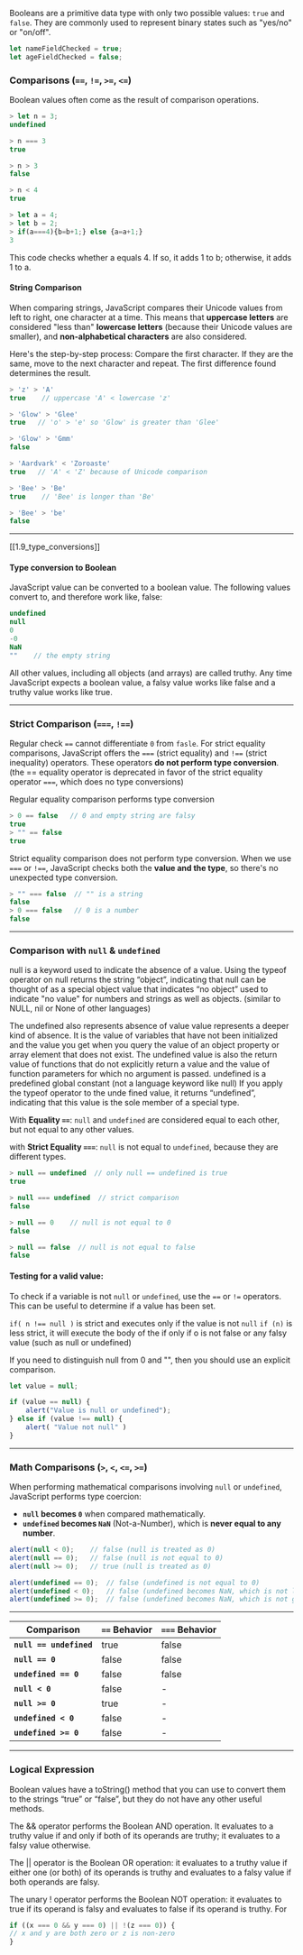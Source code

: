 
Booleans are a primitive data type with only two possible values: `true` and `false`. They are commonly used to represent binary states such as "yes/no" or "on/off".

```js
let nameFieldChecked = true;
let ageFieldChecked = false;
```

### Comparisons (`==`, `!=`, `>=`, `<=`)

Boolean values often come as the result of comparison operations.

```js
> let n = 3;
undefined

> n === 3
true

> n > 3
false

> n < 4
true
```

```js
> let a = 4;
> let b = 2; 
> if(a===4){b=b+1;} else {a=a+1;}
3  
```
This code checks whether a equals 4. If so, it adds 1 to b; otherwise, it adds 1 to a.

#### String Comparison

When comparing strings, JavaScript compares their Unicode values from left to right, one character at a time. This means that **uppercase letters** are considered "less than" **lowercase letters** (because their Unicode values are smaller), and **non-alphabetical characters** are also considered.

Here's the step-by-step process:
Compare the first character. If they are the same, move to the next character and repeat. The first difference found determines the result.

```js
> 'z' > 'A'
true    // uppercase 'A' < lowercase 'z'

> 'Glow' > 'Glee'
true   // 'o' > 'e' so 'Glow' is greater than 'Glee'

> 'Glow' > 'Gmm'
false

> 'Aardvark' < 'Zoroaste'
true   // 'A' < 'Z' because of Unicode comparison

> 'Bee' > 'Be'
true    // 'Bee' is longer than 'Be'

> 'Bee' > 'be'
false
```


---

[[1.9_type_conversions]]

#### Type conversion to Boolean 

JavaScript value can be converted to a boolean value. The following values convert to, and therefore work like, false:

```js
undefined
null
0
-0
NaN
""    // the empty string
```

All other values, including all objects (and arrays) are called truthy.
Any time JavaScript expects a boolean value, a falsy
value works like false and a truthy value works like true.

____

### Strict Comparison (`===`, `!==`)

Regular check `==` cannot differentiate `0` from `fasle`.
For strict equality comparisons, JavaScript offers the `===` (strict equality) and `!==` (strict inequality) operators. These operators **do not perform type conversion**.
(the == equality operator is deprecated in favor of the strict equality operator `===`, which does no type conversions)

Regular equality comparison performs type conversion
```js
> 0 == false   // 0 and empty string are falsy
true
> "" == false
true
```
Strict equality comparison does not perform type conversion. When we use `===` or `!==`, JavaScript checks both the **value and the type**, so there's no unexpected type conversion.
```js
> "" === false  // "" is a string
false
> 0 === false   // 0 is a number
false
```


---

### Comparison with `null` & `undefined`

null is a keyword used to indicate the absence of a value. Using the typeof operator on null returns the string
“object”, indicating that null can be thought of as a special object value that indicates “no object” used to indicate "no value" for numbers and strings as well as
objects. (similar to NULL, nil or None of other languages)


The undefined also represents absence of value value represents a deeper kind of absence. It is the value of variables that have not been initialized and the value you get when you query the value of an object property
or array element that does not exist. The undefined value is also the return value of functions that do not explicitly return a value and the value of function parameters
for which no argument is passed. undefined is a predefined global constant (not a language keyword like null)
If you apply the typeof operator to the unde fined value, it returns “undefined”, indicating that this value is the sole member of a special type.


With **Equality `==`**: `null` and `undefined` are considered equal to each other, but not equal to any other values.

with **Strict Equality `===`**: `null` is not equal to `undefined`, because they are different types.

```js
> null == undefined  // only null == undefined is true
true

> null === undefined  // strict comparison
false

> null == 0    // null is not equal to 0
false

> null == false  // null is not equal to false
false
```

#### Testing for a valid value:

To check if a variable is not `null` or `undefined`, use the `==` or `!=` operators. This can be useful to determine if a value has been set.

`if( n !== null )` is strict and executes only if the value is not `null`
`if (n)` is less strict, it will execute the body of the if only if o is not false or any falsy value (such as null or undefined)

If you need to distinguish null from 0 and "", then you should use an explicit comparison.
```js
let value = null;

if (value == null) {
    alert("Value is null or undefined");
} else if (value !== null) {
	alert( "Value not null" )
}
```


---

### Math Comparisons (`>`, `<`, `<=`, `>=`)

When performing mathematical comparisons involving `null` or `undefined`, JavaScript performs type coercion:

- **`null` becomes `0`** when compared mathematically.
- **`undefined` becomes `NaN`** (Not-a-Number), which is **never equal to any number**.

```js
alert(null < 0);    // false (null is treated as 0)
alert(null == 0);   // false (null is not equal to 0)
alert(null >= 0);   // true (null is treated as 0)

alert(undefined == 0);  // false (undefined is not equal to 0)
alert(undefined < 0);   // false (undefined becomes NaN, which is not less than 0)
alert(undefined >= 0);  // false (undefined becomes NaN, which is not greater than or equal to 0)
```
___


| Comparison              | `==` Behavior | `===` Behavior |
| ----------------------- | ------------- | -------------- |
| **`null == undefined`** | true          | false          |
| **`null == 0`**         | false         | false          |
| **`undefined == 0`**    | false         | false          |
| **`null < 0`**          | false         | -              |
| **`null >= 0`**         | true          | -              |
| **`undefined < 0`**     | false         | -              |
| **`undefined >= 0`**    | false         | -              |


___

### Logical Expression

Boolean values have a toString() method that you can use to convert them to the
strings “true” or “false”, but they do not have any other useful methods.

The && operator performs the Boolean AND operation. It evaluates to a truthy value if and only if both of its operands are truthy; it evaluates to a falsy value otherwise.

The || operator is the Boolean OR operation: it evaluates to a truthy value if either one (or both) of its operands is truthy and evaluates to a falsy value if both operands
are falsy. 

The unary ! operator performs the Boolean NOT operation: it evaluates to true if its operand is falsy and evaluates to false if its operand is truthy. For

```js
if ((x === 0 && y === 0) || !(z === 0)) {
// x and y are both zero or z is non-zero
}
```